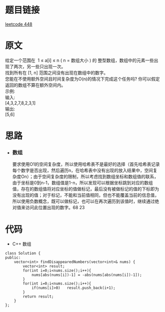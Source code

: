 # 题目链接
[leetcode 448](https://leetcode-cn.com/problems/find-all-numbers-disappeared-in-an-array/)

# 原文
给定一个范围在  1 ≤ a[i] ≤ n ( n = 数组大小 ) 的 整型数组，数组中的元素一些出现了两次，另一些只出现一次。  
找到所有在 [1, n] 范围之间没有出现在数组中的数字。  
您能在不使用额外空间且时间复杂度为O(n)的情况下完成这个任务吗? 你可以假定返回的数组不算在额外空间内。  
示例:  
输入:  
[4,3,2,7,8,2,3,1]  
输出:  
[5,6]  

# 思路
- ### **数组**
  要求使用O1的空间复杂度，所以使用哈希表不是最好的选择（首先哈希表记录每个数字是否出现，然后遍历n，在哈希表中没有出现的放入结果中，空间复杂度On）；由于空间复杂度的限制，所以考虑找到数组坐标和数组值的联系，由于坐标是0到n-1，数组值是1-n，所以发现可以根据坐标跳到对应的数组值，存在的数组值将对应坐标的值做标记，最后没有被做标记的值的下标即为没有出现的值；对于标记，不能和当前值相同，但也不能覆盖当前的信息值，所以使用负数概念，既可以做标记，也可以在再次遍历到该值时，继续通过绝对值来访问此位置出现的数字。68 23

# 代码
- C++ 数组
```
class Solution {
public:
    vector<int> findDisappearedNumbers(vector<int>& nums) {
        vector<int> result;
        for(int i=0;i<nums.size();i++){
            nums[abs(nums[i])-1] = -abs(nums[abs(nums[i])-1]);
        }
        for(int i=0;i<nums.size();i++){
            if(nums[i]>0)   result.push_back(i+1);
        }
        return result;
    }
};
```